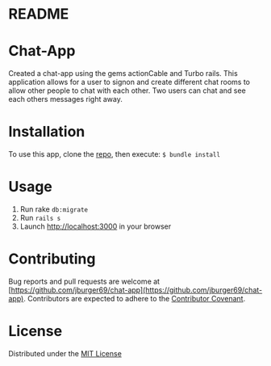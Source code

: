 # README

# Chat-App

Created a chat-app using the gems actionCable and Turbo rails. This application allows for a user to signon and create different chat rooms
to allow other people to chat with each other. Two users can chat and see each others messages right away.

# Installation
To use this app, clone the [repo](https://github.com/jburger69/chat-app), then execute:
`$ bundle install`

# Usage
1. Run rake `db:migrate`
2. Run `rails s`
3. Launch [http://localhost:3000](http://localhost:3000) in your browser

# Contributing
Bug reports and pull requests are welcome at [https://github.com/jburger69/chat-app](https://github.com/jburger69/chat-app). Contributors are expected to adhere to the [Contributor Covenant](https://www.contributor-covenant.org/).

# License
Distributed under the [MIT License](https://opensource.org/licenses/MIT)
